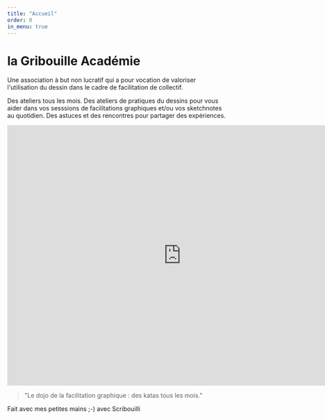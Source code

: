 ```yaml
---
title: "Accueil"
order: 0
in_menu: true
---
```

# la Gribouille Académie

Une association à but non lucratif qui a pour vocation de valoriser l'utilisation du dessin dans le cadre de facilitation de collectif. 

Des ateliers tous les mois. Des ateliers de pratiques du dessins pour vous aider dans vos sesssions de facilitations graphiques et/ou vos sketchnotes au quotidien. 
Des astuces et des rencontres pour partager des expériences.

<iframe src="https://calendar.google.com/calendar/embed?height=600&wkst=1&ctz=Europe%2FParis&showPrint=0&title=Les%20Rendz-vous%20de%20la%20Gribouille&showCalendars=0&showTz=0&src=Z3JpYm91aWxsZWFjYWRlbWllQGdtYWlsLmNvbQ&color=%23039BE5" style="border-width:0" width="800" height="600" frameborder="0" scrolling="no"></iframe> 

> "Le dojo de la facilitation graphique : des katas tous les mois." 

Fait avec mes petites mains ;-) avec Scribouilli
